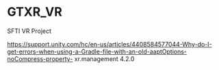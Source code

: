 # GTXR_VR
 SFTI VR Project 


 <!-- Note -->
 https://support.unity.com/hc/en-us/articles/4408584577044-Why-do-I-get-errors-when-using-a-Gradle-file-with-an-old-aaptOptions-noCompress-property-
 xr.management 4.2.0 
